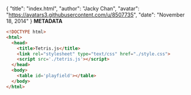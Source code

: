 {
  "title": "index.html",
  "author": "Jacky Chan",
  "avatar": "https://avatars3.githubusercontent.com/u/8507735",
  "date": "November 18, 2014"
}
****METADATA****
```html
<!DOCTYPE html>
<html>
  <head>
    <title>Tetris.js</title>
    <link rel="stylesheet" type="text/css" href="./style.css">
    <script src='./tetris.js'></script>
  </head>
  <body>    
    <table id='playfield'></table>
  </body>
</html> 
```
